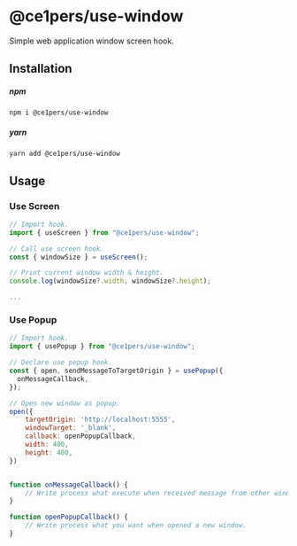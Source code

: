 # @ce1pers/use-window

Simple web application window screen hook.

## Installation

##### npm

`npm i @ce1pers/use-window`

##### yarn

`yarn add @ce1pers/use-window`

## Usage

### Use Screen
```javascript
// Import hook.
import { useScreen } from "@ce1pers/use-window";

// Call use screen hook.
const { windowSize } = useScreen();

// Print current window width & height.
console.log(windowSize?.width, windowSize?.height);

...
```


### Use Popup
```javascript
// Import hook.
import { usePopup } from "@ce1pers/use-window";

// Declare use popup hook.
const { open, sendMessageToTargetOrigin } = usePopup({
  onMessageCallback,
});

// Open new window as popup.
open({
    targetOrigin: 'http://localhost:5555',
    windowTarget: '_blank',
    callback: openPopupCallback,
    width: 400,
    height: 400,
})


function onMessageCallback() {
    // Write process what execute when received message from other window.
}

function openPopupCallback() {
    // Write process what you want when opened a new window.
}
```
